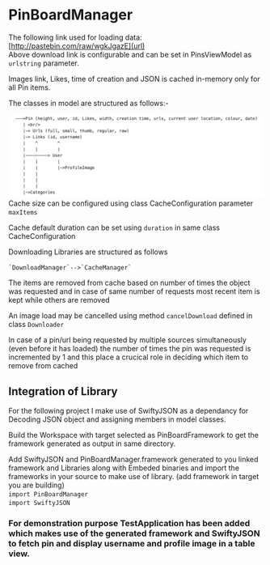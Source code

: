 # PinBoardManager

The following link used for loading data: <br/>
[http://pastebin.com/raw/wgkJgazE](url) <br/>
Above download link is configurable and can be set in PinsViewModel as `urlstring` parameter.

Images link, Likes, time of creation  and JSON is cached in-memory only for all Pin items.

The classes in model are structured as follows:-
 
![Alt text](Structure.png)
Cache size can be configured using class CacheConfiguration parameter `maxItems`

Cache default duration can be set using `duration` in same class CacheConfiguration

Downloading Libraries are structured as follows

    `DownloadManager`-->`CacheManager`

The items are removed from cache based on number of times the object was requested and in case of same number of requests most recent item is kept while others are removed

An image load may be cancelled using method `cancelDownload` defined in class `Downloader`

In case of a pin/url being requested by multiple sources simultaneously (even before it has loaded) the number of times
the pin was requested is incremented by 1 and this place a crucical role in deciding which item to remove from cached

## Integration of Library


For the following project I make use of SwiftyJSON as a dependancy for Decoding JSON object and assigning members in model classes.

Build the Workspace with target selected as PinBoardFramework to get the framework generated as output in same directory.

Add SwiftyJSON and PinBoardManager.framework generated to you linked framework and Libraries along with Embeded binaries and import the frameworks in your source to make use of library. (add framework in target you are building) <br/>
`import PinBoardManager` <br/>
`import SwiftyJSON`


### **For demonstration purpose TestApplication has been added which makes use of the generated framework and SwiftyJSON to fetch pin and display username and profile image in a table view.**
